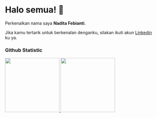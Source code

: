 # Halo semua! 👋

Perkenalkan nama saya **Nadita Febianti**.<br>


Jika kamu tertarik untuk berkenalan denganku, silakan ikuti akun [Linkedin](https://www.linkedin.com/in/nadita-febianti/) ku ya.

### Github Statistic
<p align="left">
<a href="https://github.com/naditaant14">
  <img height="180em" src="https://github-readme-stats-eight-theta.vercel.app/api?username=naditaant14&show_icons=true&theme=algolia&include_all_commits=true&count_private=true"/>
  <img height="180em" src="https://github-readme-stats-eight-theta.vercel.app/api/top-langs/?username=naditaant14&layout=compact&langs_count=8&theme=algolia"/>
</a>
</p>
